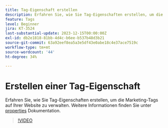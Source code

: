 ```yaml
---
title: Tag-Eigenschaft erstellen
description: Erfahren Sie, wie Sie Tag-Eigenschaften erstellen, um die Marketing-Tags auf Ihrer Website zu verwalten.
feature: Tags
level: Beginner
jira: KT-3524
last-substantial-update: 2023-12-15T00:00:00Z
exl-id: db2e1818-81bb-4d4c-b6ee-b537b48d3b21
source-git-commit: 63a92eef8ea5a3e5df43e0abe18c4e37ace7519c
workflow-type: tm+mt
source-wordcount: '44'
ht-degree: 34%

---
```


# Erstellen einer Tag-Eigenschaft

Erfahren Sie, wie Sie Tag-Eigenschaften erstellen, um die Marketing-Tags auf Ihrer Website zu verwalten. Weitere Informationen finden Sie unter [properties](https://experienceleague.adobe.com/docs/experience-platform/tags/admin/companies-and-properties.html?lang=de) Dokumentation.

>[!VIDEO](https://video.tv.adobe.com/v/28727/?learn=on)
